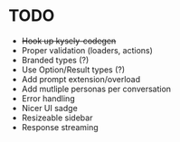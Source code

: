 # TODO

- ~~Hook up kysely-codegen~~
- Proper validation (loaders, actions)
- Branded types (?)
- Use Option/Result types (?)
- Add prompt extension/overload
- Add mutliple personas per conversation
- Error handling
- Nicer UI sadge
- Resizeable sidebar
- Response streaming
